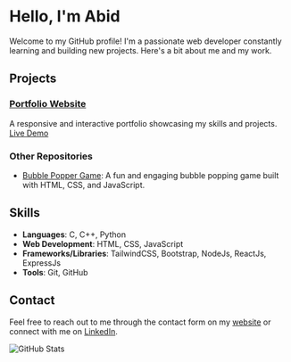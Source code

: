 # Hello, I'm Abid

Welcome to my GitHub profile! I'm a passionate web developer constantly learning and building new projects. Here's a bit about me and my work.

## Projects

### [Portfolio Website](https://github.com/helloimabid/portfolio-updated)
A responsive and interactive portfolio showcasing my skills and projects. [Live Demo](www.helloimabid.me)

### Other Repositories
- [Bubble Popper Game](https://github.com/helloimabid/bubble-popper-game): A fun and engaging bubble popping game built with HTML, CSS, and JavaScript.

## Skills
- **Languages**: C, C++, Python
- **Web Development**: HTML, CSS, JavaScript
- **Frameworks/Libraries**: TailwindCSS, Bootstrap, NodeJs, ReactJs, ExpressJs
- **Tools**: Git, GitHub
## Contact

Feel free to reach out to me through the contact form on my [website](https://portfolio-updated-ebjf.onrender.com) or connect with me on [LinkedIn](https://www.linkedin.com/in/sadman-abid-b0a473302/).


![GitHub Stats](https://github-readme-stats.vercel.app/api?username=helloimabid&show_icons=true&count_private=true)


